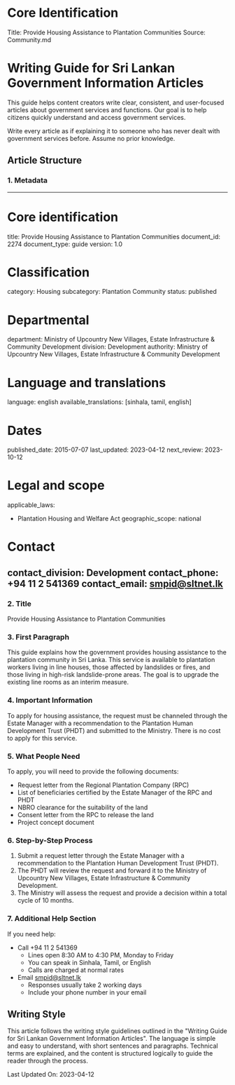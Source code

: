# Core Identification
Title: Provide Housing Assistance to Plantation Communities
Source: Community.md

# Writing Guide for Sri Lankan Government Information Articles

This guide helps content creators write clear, consistent, and user-focused articles about government services and functions. Our goal is to help citizens quickly understand and access government services.

Write every article as if explaining it to someone who has never dealt with government services before. Assume no prior knowledge.

## Article Structure

### 1. Metadata

---
# Core identification
title: Provide Housing Assistance to Plantation Communities
document_id: 2274
document_type: guide
version: 1.0

# Classification
category: Housing
subcategory: Plantation Community
status: published

# Departmental
department: Ministry of Upcountry New Villages, Estate Infrastructure & Community Development
division: Development
authority: Ministry of Upcountry New Villages, Estate Infrastructure & Community Development

# Language and translations
language: english
available_translations: [sinhala, tamil, english]

# Dates
published_date: 2015-07-07
last_updated: 2023-04-12
next_review: 2023-10-12

# Legal and scope
applicable_laws: 
 - Plantation Housing and Welfare Act
geographic_scope: national

# Contact
contact_division: Development
contact_phone: +94 11 2 541369
contact_email: smpid@sltnet.lk
---

### 2. Title

Provide Housing Assistance to Plantation Communities

### 3. First Paragraph

This guide explains how the government provides housing assistance to the plantation community in Sri Lanka. This service is available to plantation workers living in line houses, those affected by landslides or fires, and those living in high-risk landslide-prone areas. The goal is to upgrade the existing line rooms as an interim measure.

### 4. Important Information

To apply for housing assistance, the request must be channeled through the Estate Manager with a recommendation to the Plantation Human Development Trust (PHDT) and submitted to the Ministry. There is no cost to apply for this service.

### 5. What People Need

To apply, you will need to provide the following documents:
- Request letter from the Regional Plantation Company (RPC)
- List of beneficiaries certified by the Estate Manager of the RPC and PHDT
- NBRO clearance for the suitability of the land
- Consent letter from the RPC to release the land
- Project concept document

### 6. Step-by-Step Process

1. Submit a request letter through the Estate Manager with a recommendation to the Plantation Human Development Trust (PHDT).
2. The PHDT will review the request and forward it to the Ministry of Upcountry New Villages, Estate Infrastructure & Community Development.
3. The Ministry will assess the request and provide a decision within a total cycle of 10 months.

### 7. Additional Help Section

If you need help:
- Call +94 11 2 541369
    - Lines open 8:30 AM to 4:30 PM, Monday to Friday
    - You can speak in Sinhala, Tamil, or English
    - Calls are charged at normal rates
- Email smpid@sltnet.lk
    - Responses usually take 2 working days
    - Include your phone number in your email

## Writing Style

This article follows the writing style guidelines outlined in the "Writing Guide for Sri Lankan Government Information Articles". The language is simple and easy to understand, with short sentences and paragraphs. Technical terms are explained, and the content is structured logically to guide the reader through the process.

Last Updated On: 2023-04-12